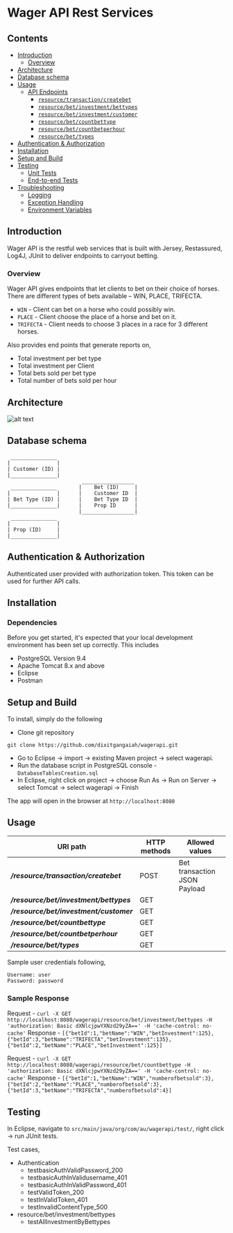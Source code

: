 # Wager API Rest Services 

## Contents

- [Introduction](#Introduction)
  * [Overview](#Overview)
- [Architecture](#Architecture)
- [Database schema](#Database-schema)
- [Usage](#usage)
  * [API Endpoints](#API)
    + [`resource/transaction/createbet`](#createbet)
    + [`resource/bet/investment/bettypes`](#bettypes)
    + [`resource/bet/investment/customer`](#customer)
    + [`resource/bet/countbettype`](#countbettype)
    + [`resource/bet/countbetperhour`](#countbetperhour)
    + [`resource/bet/types`](#types)
- [Authentication & Authorization](#Authentication)
- [Installation](#Installation)
- [Setup and Build](#Setup)
- [Testing](#testing)
  * [Unit Tests](#unit-tests)
  * [End-to-end Tests](#end-to-end-tests)
- [Troubleshooting](#troubleshooting)
  * [Logging](#Logging)
  * [Exception Handling](#Exception)
  * [Environment Variables](#environment-variables)


## Introduction

Wager API is the restful web services that is built with Jersey, Restassured, Log4J, JUnit to deliver endpoints to carryout betting.

### Overview

Wager API gives endpoints that let clients to bet on their choice of horses. There are different types of bets available – WIN, PLACE, TRIFECTA.

* `WIN` - Client can bet on a horse who could possibly win.
* `PLACE` - Client choose the place of a horse and bet on it.
* `TRIFECTA` - Client needs to choose 3 places in a race for 3 different horses.

Also provides end points that generate reports on,
 
*   Total investment per bet type
*   Total investment per Client
*   Total bets sold per bet type
*   Total number of bets sold per hour

## Architecture

![alt text](https://github.com/dixitgangaiah/wagerapi/blob/master/architecture.PNG)

## Database schema

```
 _______________
|               |
| Customer (ID) |
|_______________|
                        _________________
 _______________       |    Bet (ID)     |
|               |      |    Customer ID  |     
| Bet Type (ID) |      |    Bet Type ID  |
|_______________|      |    Prop ID      |
                       |_________________|
 _______________  
|               |
| Prop (ID)     |
|_______________|

```

## Authentication & Authorization

Authenticated user provided with authorization token. This token can be used for further API calls.

## Installation

### Dependencies

Before you get started, it's expected that your local development environment has been set up correctly. This includes

* PostgreSQL Version 9.4
* Apache Tomcat 8.x and above
* Eclipse
* Postman

## Setup and Build

To install, simply do the following

* Clone git repository
```
git clone https://github.com/dixitgangaiah/wagerapi.git
```
* Go to Eclipse -> import -> existing Maven project -> select wagerapi.
* Run the database script in PostgreSQL console - `DatabaseTablesCreation.sql`
* In Eclipse, right click on project -> choose Run As -> Run on Server -> select Tomcat -> select wagerapi -> Finish

The app will open in the browser at `http://localhost:8080`

## Usage

URI path                                                 | HTTP methods | Allowed values
-------------------------------------------------------- | ------------ | ----------------------------------
**_/resource/transaction/createbet_**                    | POST         | Bet transaction JSON Payload
**_/resource/bet/investment/bettypes_**                  | GET          | 
**_/resource/bet/investment/customer_**                  | GET          | 
**_/resource/bet/countbettype_**                         | GET          | 
**_/resource/bet/countbetperhour_**                      | GET          | 
**_/resource/bet/types_**                                | GET          | 

Sample user credentials following,
```
Username: user
Password: password
```

### Sample Response

Request - `curl -X GET http://localhost:8080/wagerapi/resource/bet/investment/bettypes -H 'authorization: Basic dXNlcjpwYXNzd29yZA==' -H 'cache-control: no-cache'`
Response - `[{"betId":1,"betName":"WIN","betInvestment":125},{"betId":3,"betName":"TRIFECTA","betInvestment":135},{"betId":2,"betName":"PLACE","betInvestment":125}]`

Request - `curl -X GET http://localhost:8080/wagerapi/resource/bet/countbettype -H 'authorization: Basic dXNlcjpwYXNzd29yZA==' -H 'cache-control: no-cache'`
Response - `[{"betId":1,"betName":"WIN","numberofbetsold":3},{"betId":2,"betName":"PLACE","numberofbetsold":3},{"betId":3,"betName":"TRIFECTA","numberofbetsold":4}]`

## Testing

In Eclipse, navigate to `src/main/java/org/com/au/wagerapi/test/`, right click -> run JUnit tests.

Test cases,

* Authentication
  * testbasicAuthValidPassword_200
  * testbasicAuthInValidusername_401
  * testbasicAuthInValidPassword_401
  * testValidToken_200
  * testInValidToken_401
  * testInvalidContentType_500
* resource/bet/investment/bettypes
  * testAllInvestmentByBettypes
  
